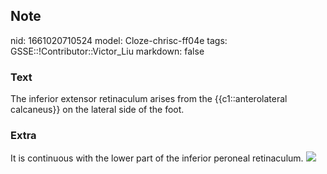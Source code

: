## Note
nid: 1661020710524
model: Cloze-chrisc-ff04e
tags: GSSE::!Contributor::Victor_Liu
markdown: false

### Text
The inferior extensor retinaculum arises from the {{c1::anterolateral calcaneus}} on the lateral side of the foot.

### Extra
It is continuous with the lower part of the inferior peroneal
retinaculum. <img src= 
"paste-5968b33671937f9670bfeb410ec7d5b0a63a8724.jpg">
